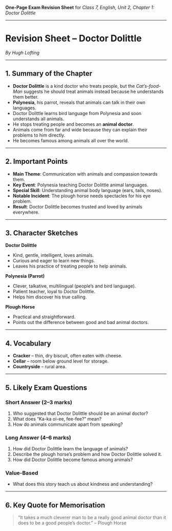 **One-Page Exam Revision Sheet** for *Class 7, English, Unit 2, Chapter 1: Doctor Dolittle*

---

# **Revision Sheet – Doctor Dolittle**

*By Hugh Lofting*

---

## **1. Summary of the Chapter**

* **Doctor Dolittle** is a kind doctor who treats people, but the *Cat’s-food-Man* suggests he should treat animals instead because he understands them better.
* **Polynesia**, his parrot, reveals that animals can talk in their own languages.
* Doctor Dolittle learns bird language from Polynesia and soon understands all animals.
* He stops treating people and becomes an **animal doctor**.
* Animals come from far and wide because they can explain their problems to him directly.
* He becomes famous among animals all over the world.

---

## **2. Important Points**

* **Main Theme**: Communication with animals and compassion towards them.
* **Key Event**: Polynesia teaching Doctor Dolittle animal languages.
* **Special Skill**: Understanding animal body language (ears, tails, noses).
* **Notable Incident**: The plough horse needs spectacles for his eye problem.
* **Result**: Doctor Dolittle becomes trusted and loved by animals everywhere.

---

## **3. Character Sketches**

**Doctor Dolittle**

* Kind, gentle, intelligent, loves animals.
* Curious and eager to learn new things.
* Leaves his practice of treating people to help animals.

**Polynesia (Parrot)**

* Clever, talkative, multilingual (people’s and bird language).
* Patient teacher, loyal to Doctor Dolittle.
* Helps him discover his true calling.

**Plough Horse**

* Practical and straightforward.
* Points out the difference between good and bad animal doctors.

---

## **4. Vocabulary**

* **Cracker** – thin, dry biscuit, often eaten with cheese.
* **Cellar** – room below ground level for storage.
* **Countryside** – rural area.

---

## **5. Likely Exam Questions**

### Short Answer (2–3 marks)

1. Who suggested that Doctor Dolittle should be an animal doctor?
2. What does “Ka-ka oi-ee, fee-fee?” mean?
3. How do animals communicate apart from speaking?

### Long Answer (4–6 marks)

1. How did Doctor Dolittle learn the language of animals?
2. Describe the plough horse’s problem and how Doctor Dolittle solved it.
3. How did Doctor Dolittle become famous among animals?

### Value-Based

* What does this story teach us about kindness and understanding?

---

## **6. Key Quote for Memorisation**

> “It takes a much cleverer man to be a really good animal doctor than it does to be a good people’s doctor.” – Plough Horse
